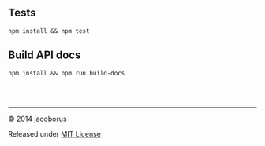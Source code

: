 

Tests
-----

```
npm install && npm test
```

Build API docs
--------------

```
npm install && npm run build-docs
```


<br><br>

---

© 2014 [jacoborus](https://github.com/jacoborus)

Released under [MIT License](https://raw.github.com/jacoborus/node-filesaver/master/LICENSE)
